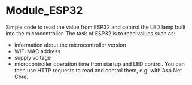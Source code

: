 # Module_ESP32
Simple code to read the value from ESP32 and control the LED lamp built into the microcontroller.
The task of ESP32 is to read values ​​such as:
- information about the microcontroller version
- WIFI MAC address
- supply voltage
- microcontroller operation time from startup and LED control.
You can then use HTTP requests to read and control them, e.g. with Asp.Net Core.
